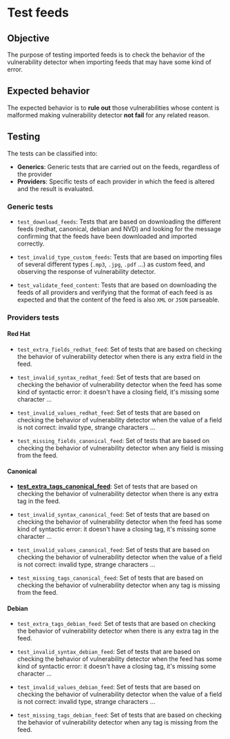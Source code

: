 # Test feeds

## Objective

The purpose of testing imported feeds is to check the behavior of the vulnerability detector when importing feeds that may have some kind of error.

## Expected behavior

The expected behavior is to **rule out** those vulnerabilities whose content is malformed making vulnerability detector **not fail** for any related reason.

## Testing

The tests can be classified into:

- **Generics**: Generic tests that are carried out on the feeds, regardless of the provider
- **Providers**: Specific tests of each provider in which the feed is altered and the result is evaluated.

### Generic tests

- `test_download_feeds`: Tests that are based on downloading the different feeds (redhat, canonical, debian and NVD) and looking for the message confirming that the feeds have been downloaded and imported correctly.

- `test_invalid_type_custom_feeds`: Tests that are based on importing files of several different types (`.mp3`, `.jpg`, `.pdf` ...) as custom feed, and observing the response of vulnerability detector.

- `test_validate_feed_content`: Tests that are based on downloading the feeds of all providers and verifying that the format of each feed is as expected and that the content of the feed is also `XML` or `JSON` parseable.

### Providers tests

#### Red Hat

- `test_extra_fields_redhat_feed`: Set of tests that are based on checking the behavior of vulnerability detector when there is any extra field in the feed.

- `test_invalid_syntax_redhat_feed`: Set of tests that are based on checking the behavior of vulnerability detector when the feed has some kind of syntactic error: it doesn't have a closing field, it's missing some character ...

- `test_invalid_values_redhat_feed`: Set of tests that are based on checking the behavior of vulnerability detector when the value of a field is not correct: invalid type, strange characters ...

- `test_missing_fields_canonical_feed`: Set of tests that are based on checking the behavior of vulnerability detector when any field is missing from the feed.

#### Canonical

- **[test_extra_tags_canonical_feed](../doc/test_feeds/canonical/test_extra_tags_canonical_feed.md)**:  Set of tests that are based on checking the behavior of vulnerability detector when there is any extra tag in the feed.

- `test_invalid_syntax_canonical_feed`: Set of tests that are based on checking the behavior of vulnerability detector when the feed has some kind of syntactic error: it doesn't have a closing tag, it's missing some character ...

- `test_invalid_values_canonical_feed`: Set of tests that are based on checking the behavior of vulnerability detector when the value of a field is not correct: invalid type, strange characters ...

- `test_missing_tags_canonical_feed`: Set of tests that are based on checking the behavior of vulnerability detector when any tag is missing from the feed.

#### Debian

- `test_extra_tags_debian_feed`: Set of tests that are based on checking the behavior of vulnerability detector when there is any extra tag in the feed.

- `test_invalid_syntax_debian_feed`: Set of tests that are based on checking the behavior of vulnerability detector when the feed has some kind of syntactic error: it doesn't have a closing tag, it's missing some character ...

- `test_invalid_values_debian_feed`: Set of tests that are based on checking the behavior of vulnerability detector when the value of a field is not correct: invalid type, strange characters ...

- `test_missing_tags_debian_feed`: Set of tests that are based on checking the behavior of vulnerability detector when any tag is missing from the feed.
